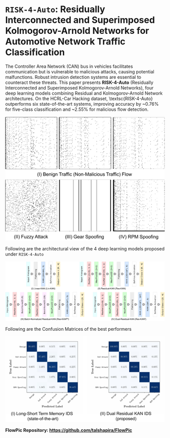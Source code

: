 # `RISK-4-Auto`: Residually Interconnected and Superimposed Kolmogorov-Arnold Networks for Automotive Network Traffic Classification


The Controller Area Network (CAN) bus in vehicles facilitates communication but is vulnerable to malicious attacks, causing potential malfunctions. Robust intrusion detection systems are essential to counteract these threats. This paper presents **RISK-4-Auto** (Residually Interconnected and Superimposed Kolmogorov-Arnold Networks), four deep learning models combining Residual and Kolmogorov-Arnold Network architectures. On the HCRL-Car Hacking dataset, \textsc{RISK-4-Auto} outperforms six state-of-the-art systems, improving accuracy by ~0.76% for five-class classification and ~2.55% for malicious flow detection.



![Visual Representation of in-vehicle traffic characteristics for different network flows on the CAN bus](figs/data_instances.jpg)

Following are the architectural view of the 4 deep learning models proposed under `RISK-4-Auto`

![Proposed architectures for the traffic classification problem through visual representation.](figs/models.jpg)


Following are the Confusion Matrices of the best performers 

![Confusion Matrix (Best) on `HCRL Car Hacking Dataset`](figs/cms.jpg)







**FlowPic Repository: https://github.com/talshapira/FlowPic**
